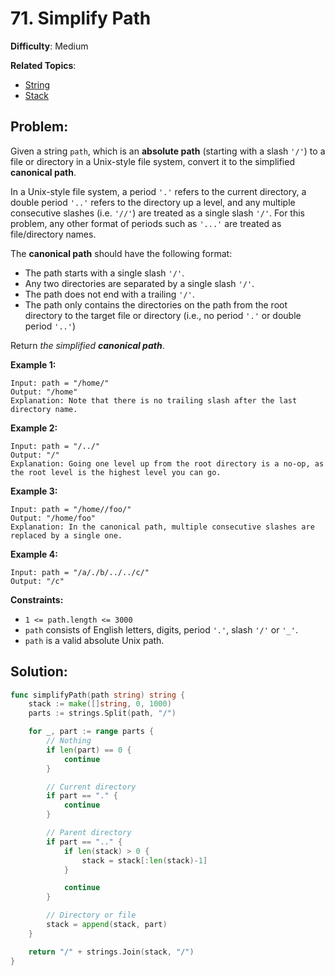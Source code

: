 # 71. Simplify Path

**Difficulty**: Medium

**Related Topics**:
- [String](https://leetcode.com/tag/string/)
- [Stack](https://leetcode.com/tag/stack/)

## Problem:

Given a string `path`, which is an **absolute path** (starting with a slash `'/'`) to a file or directory in a Unix-style file system, convert it to the simplified **canonical path**.

In a Unix-style file system, a period `'.'` refers to the current directory, a double period `'..'` refers to the directory up a level, and any multiple consecutive slashes (i.e. `'//'`) are treated as a single slash `'/'`. For this problem, any other format of periods such as `'...'` are treated as file/directory names.

The **canonical path** should have the following format:

- The path starts with a single slash `'/'`.
- Any two directories are separated by a single slash `'/'`.
- The path does not end with a trailing `'/'`.
- The path only contains the directories on the path from the root directory to the target file or directory (i.e., no period `'.'` or double period `'..'`)

Return *the simplified **canonical path***.

**Example 1:**

```
Input: path = "/home/"
Output: "/home"
Explanation: Note that there is no trailing slash after the last directory name.
```

**Example 2:**

```
Input: path = "/../"
Output: "/"
Explanation: Going one level up from the root directory is a no-op, as the root level is the highest level you can go.
```

**Example 3:**

```
Input: path = "/home//foo/"
Output: "/home/foo"
Explanation: In the canonical path, multiple consecutive slashes are replaced by a single one.
```

**Example 4:**

```
Input: path = "/a/./b/../../c/"
Output: "/c"
```

**Constraints:**

- `1 <= path.length <= 3000`
- `path` consists of English letters, digits, period `'.'`, slash `'/'` or `'_'`.
- `path` is a valid absolute Unix path.

## Solution:

```go
func simplifyPath(path string) string {
	stack := make([]string, 0, 1000)
	parts := strings.Split(path, "/")

	for _, part := range parts {
		// Nothing
		if len(part) == 0 {
			continue
		}

		// Current directory
		if part == "." {
			continue
		}

		// Parent directory
		if part == ".." {
			if len(stack) > 0 {
				stack = stack[:len(stack)-1]
			}

			continue
		}

		// Directory or file
		stack = append(stack, part)
	}

	return "/" + strings.Join(stack, "/")
}
```
